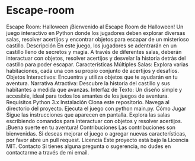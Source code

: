 # Escape-room
Escape Room: Halloween
¡Bienvenido al Escape Room de Halloween! Un juego interactivo en Python donde los jugadores deben explorar diversas salas, resolver acertijos y encontrar objetos para escapar de un misterioso castillo.
Descripción
En este juego, los jugadores se adentrarán en un castillo lleno de secretos y magia. A través de diferentes salas, deberán interactuar con objetos, resolver acertijos y desvelar la historia detrás del castillo para poder escapar.
Características
Múltiples Salas: Explora varias habitaciones, cada una con su propio conjunto de acertijos y desafíos.
Objetos Interactivos: Encuentra y utiliza objetos que te ayudarán en tu aventura.
Narrativa Atractiva: Descubre la historia del castillo y sus habitantes a medida que avanzas.
Interfaz de Texto: Un diseño simple y accesible, ideal para todos los amantes de los juegos de aventura.
Requisitos
Python 3.x
Instalación
Clona este repositorio.
Navega al directorio del proyecto.
Ejecuta el juego con python main.py.
Cómo Jugar
Sigue las instrucciones que aparecen en pantalla.
Explora las salas escribiendo comandos para interactuar con objetos y resolver acertijos.
¡Buena suerte en tu aventura!
Contribuciones
Las contribuciones son bienvenidas. Si deseas mejorar el juego o agregar nuevas características, por favor abre un pull request.
Licencia
Este proyecto está bajo la Licencia MIT.
Contacto
Si tienes alguna pregunta o sugerencia, no dudes en contactarme a través de mi email.
